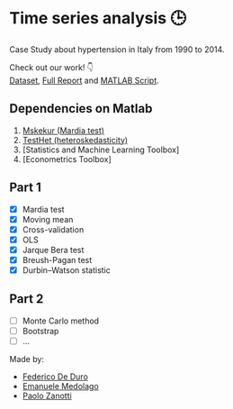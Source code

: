 # Time series analysis  :clock3:
Case Study about hypertension in Italy from 1990 to 2014.

Check out our work! :point_down: <br>
[Dataset](https://github.com/zanottipaolo/SMS2-CaseStudy/blob/main/dataset.mat), [Full Report](https://github.com/zanottipaolo/SMS2-CaseStudy) and [MATLAB Script](https://github.com/zanottipaolo/SMS2-CaseStudy/blob/main/script.m).

## Dependencies on Matlab
1. [Mskekur (Mardia test)](https://github.com/zanottipaolo/SMS2-CaseStudy/blob/main/Mskekur.m)
2. [TestHet (heteroskedasticity)](https://github.com/zanottipaolo/SMS2-CaseStudy/blob/main/TestHet.m)
3. [Statistics and Machine Learning Toolbox]
4. [Econometrics Toolbox]

## Part 1
- [x] Mardia test
- [x] Moving mean
- [x] Cross-validation
- [x] OLS
- [x] Jarque Bera test
- [x] Breush-Pagan test
- [x] Durbin–Watson statistic

## Part 2
- [ ] Monte Carlo method
- [ ] Bootstrap
- [ ] ...

Made by:
- [Federico De Duro](https://github.com/Jfkmdd)
- [Emanuele Medolago](https://github.com/emedolago)
- [Paolo Zanotti](https://github.com/zanottipaolo)
